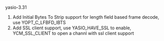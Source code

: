 yasio-3.31
1. Add Initial Bytes To Strip support for length field based frame decode, use YOPT_C_LFBFD_IBTS
2. Add SSL client support, use YASIO_HAVE_SSL to enable, YCM_SSL_CLIENT to open a channl with ssl client support
